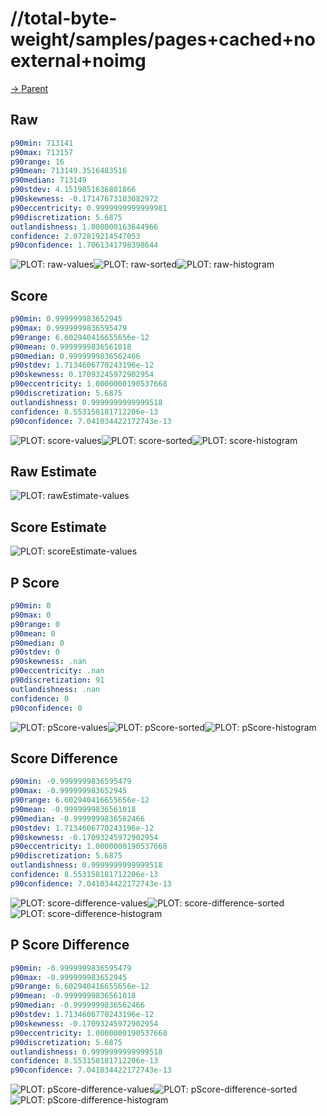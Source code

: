 
# //total-byte-weight/samples/pages+cached+noexternal+noimg

[→ Parent](../..)


## Raw


```yaml
p90min: 713141
p90max: 713157
p90range: 16
p90mean: 713149.3516483516
p90median: 713149
p90stdev: 4.1519851636801866
p90skewness: -0.17147673103082972
p90eccentricity: 0.9999999999999981
p90discretization: 5.6875
outlandishness: 1.000000163644966
confidence: 2.072819214547053
p90confidence: 1.7061341798398644

```

![PLOT: raw-values](./raw/values.svg)![PLOT: raw-sorted](./raw/sorted.svg)![PLOT: raw-histogram](./raw/histogram.svg)
## Score


```yaml
p90min: 0.999999983652945
p90max: 0.9999999836595479
p90range: 6.602940416655656e-12
p90mean: 0.9999999836561018
p90median: 0.9999999836562466
p90stdev: 1.7134606770243196e-12
p90skewness: 0.17093245972902954
p90eccentricity: 1.0000000190537668
p90discretization: 5.6875
outlandishness: 0.9999999999999518
confidence: 8.553158181712206e-13
p90confidence: 7.041034422172743e-13

```

![PLOT: score-values](./score/values.svg)![PLOT: score-sorted](./score/sorted.svg)![PLOT: score-histogram](./score/histogram.svg)
## Raw Estimate

![PLOT: rawEstimate-values](./rawEstimate/values.svg)
## Score Estimate

![PLOT: scoreEstimate-values](./scoreEstimate/values.svg)
## P Score


```yaml
p90min: 0
p90max: 0
p90range: 0
p90mean: 0
p90median: 0
p90stdev: 0
p90skewness: .nan
p90eccentricity: .nan
p90discretization: 91
outlandishness: .nan
confidence: 0
p90confidence: 0

```

![PLOT: pScore-values](./pScore/values.svg)![PLOT: pScore-sorted](./pScore/sorted.svg)![PLOT: pScore-histogram](./pScore/histogram.svg)
## Score Difference


```yaml
p90min: -0.9999999836595479
p90max: -0.999999983652945
p90range: 6.602940416655656e-12
p90mean: -0.9999999836561018
p90median: -0.9999999836562466
p90stdev: 1.7134606770243196e-12
p90skewness: -0.17093245972902954
p90eccentricity: 1.0000000190537668
p90discretization: 5.6875
outlandishness: 0.9999999999999518
confidence: 8.553158181712206e-13
p90confidence: 7.041034422172743e-13

```

![PLOT: score-difference-values](./score-difference/values.svg)![PLOT: score-difference-sorted](./score-difference/sorted.svg)![PLOT: score-difference-histogram](./score-difference/histogram.svg)
## P Score Difference


```yaml
p90min: -0.9999999836595479
p90max: -0.999999983652945
p90range: 6.602940416655656e-12
p90mean: -0.9999999836561018
p90median: -0.9999999836562466
p90stdev: 1.7134606770243196e-12
p90skewness: -0.17093245972902954
p90eccentricity: 1.0000000190537668
p90discretization: 5.6875
outlandishness: 0.9999999999999518
confidence: 8.553158181712206e-13
p90confidence: 7.041034422172743e-13

```

![PLOT: pScore-difference-values](./pScore-difference/values.svg)![PLOT: pScore-difference-sorted](./pScore-difference/sorted.svg)![PLOT: pScore-difference-histogram](./pScore-difference/histogram.svg)